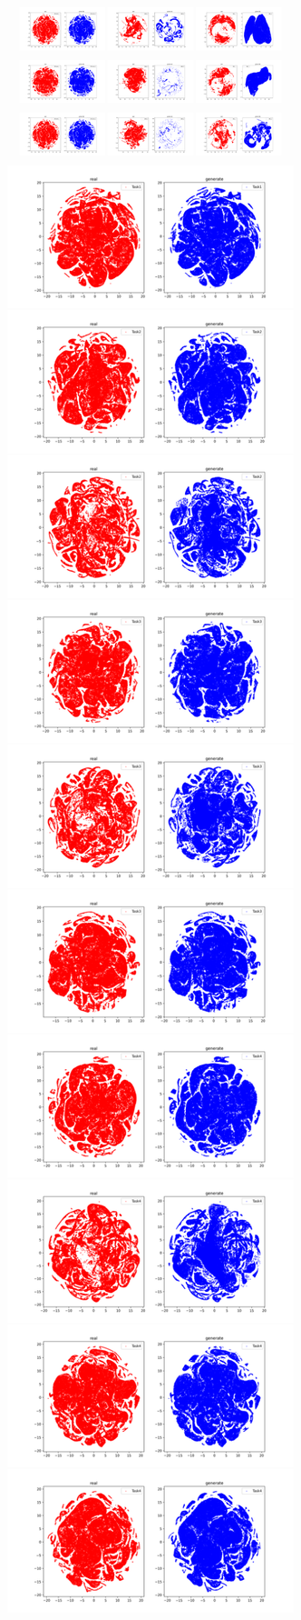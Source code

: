 <p align="center">
  <img src="image/diffusion_s_1_1.png" alt="diffusion_s_1_1" width="30%" />
  <img src="image/gan_s_1_1.png" alt="gan_s_1_1" width="30%" />
  <img src="image/vae_s_1_1.png" alt="vae_s_1_1" width="30%" />
</p>

<p align="center">
  <img src="image/diffusion_s_2_1.png" alt="diffusion_s_1_1" width="30%" />
  <img src="image/gan_s_2_1.png" alt="gan_s_2_1" width="30%" />
  <img src="image/vae_s_2_1.png" alt="vae_s_2_1" width="30%" />
</p>

<p align="center">
  <img src="image/diffusion_s_1_1.png" alt="diffusion_s_1_1" width="30%" />
  <img src="image/gan_s_2_2.png" alt="gan_s_2_2" width="30%" />
  <img src="image/vae_s_2_2.png" alt="vae_s_2_2" width="30%" />
</p>



![1_1](image/s_1_1.png) ![2_1](image/s_2_1.png) ![2_1](image/s_2_2.png)
![3_1](image/s_3_1.png)
![3_2](image/s_3_2.png)
![3_3](image/s_3_3.png)
![4_1](image/s_4_1.png)
![4_2](image/s_4_2.png)
![4_3](image/s_4_3.png)
![4_4](image/s_4_4.png)
